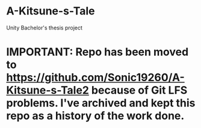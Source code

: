 # A-Kitsune-s-Tale
Unity Bachelor's thesis project

# IMPORTANT: Repo has been moved to https://github.com/Sonic19260/A-Kitsune-s-Tale2 because of Git LFS problems. I've archived and kept this repo as a history of the work done.
